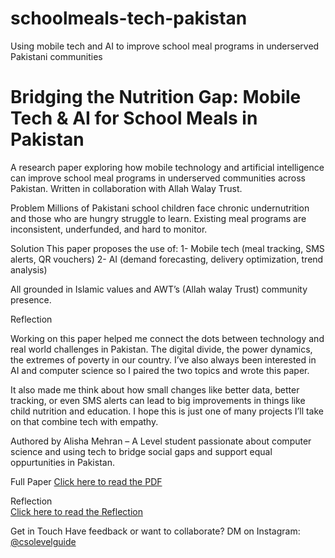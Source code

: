 # schoolmeals-tech-pakistan
Using mobile tech and AI to improve school meal programs in underserved Pakistani communities
# Bridging the Nutrition Gap: Mobile Tech & AI for School Meals in Pakistan

A research paper exploring how mobile technology and artificial intelligence can improve school meal programs in underserved communities across Pakistan. Written in collaboration with Allah Walay Trust.

Problem
Millions of Pakistani school children face chronic undernutrition and those who are hungry struggle to learn. Existing meal programs are inconsistent, underfunded, and hard to monitor.

Solution
This paper proposes the use of:
1- Mobile tech (meal tracking, SMS alerts, QR vouchers)
2- AI (demand forecasting, delivery optimization, trend analysis)

All grounded in Islamic values and AWT’s (Allah walay Trust) community presence.

Reflection

Working on this paper helped me connect the dots between technology and real world challenges in Pakistan. The digital divide, the power dynamics, the extremes of poverty in our country. I’ve also always been interested in AI and computer science so I paired the two topics and wrote this paper.

It also made me think about how small changes like better data, better tracking, or even SMS alerts can lead to big improvements in things like child nutrition and education. I hope this is just one of many projects I’ll take on that combine tech with empathy.


Authored by
Alisha Mehran – A Level student passionate about computer science and using tech to bridge social gaps and support equal oppurtunities in Pakistan.

Full Paper
[Click here to read the PDF](file:///C:/Users/Lenovo/Documents/AlishaMehran_AWT_Paper.docx.pdf)

Reflection  
[Click here to read the Reflection](file:///C:/Users/Lenovo/Documents/Reflection.docx.pdf)


Get in Touch
Have feedback or want to collaborate? DM on Instagram: [@csolevelguide](https://instagram.com/csolevelguide)

